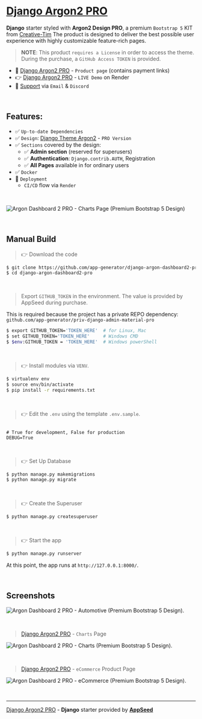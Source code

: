 # [Django Argon2 PRO](https://appseed.us/product/argon-dashboard2-pro/django/)

**Django** starter styled with **Argon2 Design PRO**, a premium `Bootstrap 5` KIT from [Creative-Tim](https://bit.ly/3fKQZaL)
The product is designed to deliver the best possible user experience with highly customizable feature-rich pages. 

> **NOTE**: This product `requires a License` in order to access the theme. During the purchase, a `GitHub Access TOKEN` is provided. 

- 🛒 [Django Argon2 PRO](https://appseed.us/product/material-dashboard2-pro/django/) - `Product page` (contains payment links)
- 👉 [Django Argon2 PRO](https://django-argon-dashboard-pro.onrender.com) - `LIVE Demo` on Render
- 🚀 [Support](https://appseed.us/support/) via `Email` & `Discord`

<br />

## Features: 

- ✅ `Up-to-date Dependencies`
- ✅ `Design`: [Django Theme Argon2](https://github.com/app-generator/django-admin-argon2-pro) - `PRO Version`
- ✅ `Sections` covered by the design:
  - ✅ **Admin section** (reserved for superusers)
  - ✅ **Authentication**: `Django.contrib.AUTH`, Registration
  - ✅ **All Pages** available in for ordinary users 
- ✅ `Docker`
- 🚀 `Deployment` 
  - `CI/CD` flow via `Render`

<br />

![Argon Dashboard 2 PRO - Charts Page (Premium Bootstrap 5 Design)](https://user-images.githubusercontent.com/51070104/211157993-fd439b20-6117-4e02-b98c-9123866660e2.jpg)

<br />

## Manual Build 

> 👉 Download the code  

```bash
$ git clone https://github.com/app-generator/django-argon-dashboard2-pro.git
$ cd django-argon-dashboard2-pro
```

<br />

> Export `GITHUB_TOKEN` in the environment. The value is provided by AppSeed during purchase. 

This is required because the project has a private REPO dependency: `github.com/app-generator/priv-django-admin-material-pro`

```bash
$ export GITHUB_TOKEN='TOKEN_HERE'  # for Linux, Mac
$ set GITHUB_TOKEN='TOKEN_HERE'     # Windows CMD
$ $env:GITHUB_TOKEN = 'TOKEN_HERE'  # Windows powerShell 
```

<br />

> 👉 Install modules via `VENV`.


```bash
$ virtualenv env
$ source env/bin/activate
$ pip install -r requirements.txt
```

<br />

> 👉 Edit the `.env` using the template `.env.sample`. 

```env

# True for development, False for production
DEBUG=True

```

<br />

> 👉 Set Up Database

```bash
$ python manage.py makemigrations
$ python manage.py migrate
```

<br />

> 👉 Create the Superuser

```bash
$ python manage.py createsuperuser
```

<br />

> 👉 Start the app

```bash
$ python manage.py runserver
```

At this point, the app runs at `http://127.0.0.1:8000/`. 

<br />

## Screenshots

![Argon Dashboard 2 PRO - Automotive (Premium Bootstrap 5 Design).](https://user-images.githubusercontent.com/51070104/211158013-fea76b79-bb54-4066-a617-5ec3b4b6ec42.jpg)

<br />

> [Django Argon2 PRO](https://appseed.us/product/argon-dashboard2-pro/django/) - `Charts` Page

![Argon Dashboard 2 PRO - Charts (Premium Bootstrap 5 Design).](https://user-images.githubusercontent.com/51070104/211158055-f29b86dd-0119-433c-af02-5bb41c041049.jpg)

<br />

> [Django Argon2 PRO](https://appseed.us/product/argon-dashboard2-pro/django/) - `eCommerce` Product Page

![Argon Dashboard 2 PRO - eCommerce (Premium Bootstrap 5 Design).](https://user-images.githubusercontent.com/51070104/211158098-afc2b3a6-0c2e-47ea-80d1-c26db0e80da1.jpg)

<br />

---
[Django Argon2 PRO](https://appseed.us/product/argon-dashboard2-pro/django/) - **Django** starter provided by **[AppSeed](https://appseed.us/)**
